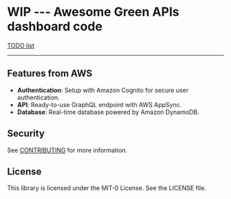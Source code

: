 # WIP --- Awesome Green APIs dashboard code

[TODO list](TODO.md)

---

## Features from AWS

* **Authentication**: Setup with Amazon Cognito for secure user authentication.
* **API**: Ready-to-use GraphQL endpoint with AWS AppSync.
* **Database**: Real-time database powered by Amazon DynamoDB.

## Security

See [CONTRIBUTING](CONTRIBUTING.md#security-issue-notifications) for more information.

## License

This library is licensed under the MIT-0 License. See the LICENSE file.
